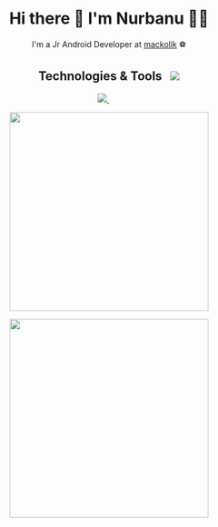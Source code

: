 <h1 align='center'>
  Hi there 👋 I'm Nurbanu 👩‍💻
</h1>

<p align='center'>
  I'm a Jr Android Developer at   <a href="https://www.mackolik.com/">mackolik</a> ⚽
</p>


<h2 align="center">Technologies & Tools &nbsp;
    <img src="https://skillicons.dev/icons?i=git,java,kotlin,androidstudio,c,net,github," />
  </a>
</h2>

<p align='center'>
  
  <a href="https://www.linkedin.com/in/nurbanukahraman/">
    <img src="https://img.shields.io/badge/linkedin-%230077B5.svg?&style=for-the-badge&logo=linkedin&logoColor=white" />
  </a>&nbsp;&nbsp;
&nbsp;&nbsp;
  
</p>

<p align='center'>
  <a href="#"><img src="https://github-readme-stats.vercel.app/api/top-langs/?username=nkahraman&show_icons=true&count_private=true&theme=dark" width="350"></a>
</p>

<p align='center'>
  <a href="#"><img src="https://github-readme-stats.vercel.app/api?username=nkahraman&show_icons=true&count_private=true&theme=dark" width="350"></a>
</p>



